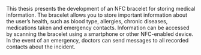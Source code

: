 This thesis presents the development of an NFC bracelet for storing medical information. The bracelet allows you to store important information about the user’s health, such as blood type, allergies, chronic diseases, medications taken and emergency contacts. Information can be accessed by scanning the bracelet using a smartphone or other NFC-enabled device. In the event of an emergency, doctors can send messages to all recorded contacts about the incident.